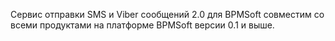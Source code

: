 Сервис отправки SMS и Viber сообщений 2.0 для BPMSoft совместим со всеми продуктами на платформе BPMSoft версии 0.1 и выше.